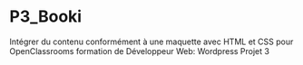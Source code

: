# P3_Booki
Intégrer du contenu conformément à une maquette avec HTML et CSS pour OpenClassrooms formation de Développeur Web: Wordpress Projet 3
